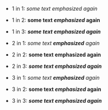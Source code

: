 - 1 in 1: *some text *emphasized* again*

- 1 in 2: **some text *emphasized* again**

- 1 in 3: ***some text *emphasized* again***

- 2 in 1: *some text **emphasized** again*

- 2 in 2: **some text **emphasized** again**

- 2 in 3: ***some text **emphasized** again***

- 3 in 1: *some text ***emphasized*** again*

- 3 in 2: **some text ***emphasized*** again**

- 3 in 3: ***some text ***emphasized*** again***